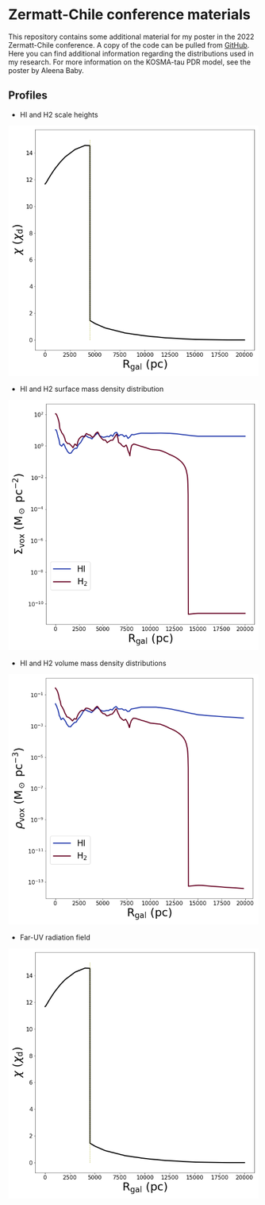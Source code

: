 # Zermatt-Chile conference materials

This repository contains some additional material for my poster in the 2022
Zermatt-Chile conference.
A copy of the code can be pulled from [GitHub](https://github.com/CraigYanitski/kosmatau3d).
Here you can find additional information regarding the distributions used in my research.
For more information on the KOSMA-tau PDR model, see the poster by Aleena Baby.

## Profiles

- HI and H2 scale heights

![](profiles/fuv_dist.png)

- HI and H2 surface mass density distribution

![](profiles/surface-density_dist.png)

- HI and H2 volume mass density distributions

![](profiles/volume-density_dist.png)

- Far-UV radiation field

![](profiles/fuv_dist.png)

